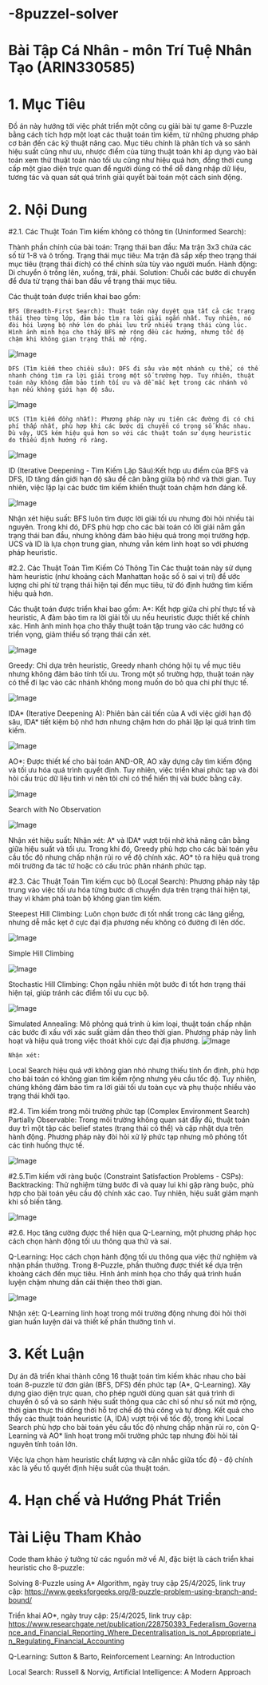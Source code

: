 # -8puzzel-solver

# Bài Tập Cá Nhân - môn Trí Tuệ Nhân Tạo (ARIN330585)

# 1. Mục Tiêu

Đồ án này hướng tới việc phát triển một công cụ giải bài tự game 8-Puzzle bằng cách tích hợp một loạt các thuật toán tìm kiếm, từ những phương pháp cơ bản đến các kỹ thuật nâng cao. Mục tiêu chính là phân tích và so sánh hiệu suất cũng như ưu, nhược điểm của từng thuật toán khi áp dụng vào bài toán xem thử thuật toán nào tối ưu cũng như hiệu quả hơn, đồng thời cung cấp một giao diện trực quan để người dùng có thể dễ dàng nhập dữ liệu, tương tác và quan sát quá trình giải quyết bài toán một cách sinh động.

# 2. Nội Dung
  #2.1. Các Thuật Toán Tìm kiếm không có thông tin (Uninformed Search):
  
  Thành phần chính của bài toán:
  Trạng thái ban đầu: Ma trận 3x3 chứa các số từ 1-8 và ô trống.
  Trạng thái mục tiêu: Ma trận đã sắp xếp theo trạng thái mục tiêu (trạng thái đích) có thể chỉnh sửa tùy vào người muốn.
  Hành động: Di chuyển ô trống lên, xuống, trái, phải.
  Solution: Chuỗi các bước di chuyển để đưa từ trạng thái ban đầu về trạng thái mục tiêu.
  
  Các thuật toán được triển khai bao gồm:
  
    BFS (Breadth-First Search): Thuật toán này duyệt qua tất cả các trạng thái theo từng lớp, đảm bảo tìm ra lời giải ngắn nhất. Tuy nhiên, nó đòi hỏi lượng bộ nhớ lớn do phải lưu trữ nhiều trạng thái cùng lúc. Hình ảnh minh họa cho thấy BFS mở rộng đều các hướng, nhưng tốc độ chậm khi không gian trạng thái mở rộng.
    
  ![Image](https://github.com/user-attachments/assets/52a4e8ac-2b50-43a5-bde5-ff1b0c488b04)
  
    DFS (Tìm kiếm theo chiều sâu): DFS đi sâu vào một nhánh cụ thể, có thể nhanh chóng tìm ra lời giải trong một số trường hợp. Tuy nhiên, thuật toán này không đảm bảo tính tối ưu và dễ mắc kẹt trong các nhánh vô hạn nếu không giới hạn độ sâu.
    
![Image](https://github.com/user-attachments/assets/afc327cd-e959-4055-95a6-30b8cd7db28a)
    
    
    UCS (Tìm kiếm đồng nhất): Phương pháp này ưu tiên các đường đi có chi phí thấp nhất, phù hợp khi các bước di chuyển có trọng số khác nhau. Dù vậy, UCS kém hiệu quả hơn so với các thuật toán sử dụng heuristic do thiếu định hướng rõ ràng.
    
![Image](https://github.com/user-attachments/assets/425335f0-5e10-4c2b-ade8-db352a59e6e7)

  ID (Iterative Deepening - Tìm Kiếm Lặp Sâu):Kết hợp ưu điểm của BFS và DFS, ID tăng dần giới hạn độ sâu để cân bằng giữa bộ nhớ và thời gian. Tuy nhiên, việc lặp lại các bước tìm kiếm khiến thuật toán chậm hơn đáng kể.
  
  ![Image](https://github.com/user-attachments/assets/118fb62b-b0c3-43af-910d-db4ddab8d314)
  
  Nhận xét hiệu suất:
  BFS luôn tìm được lời giải tối ưu nhưng đòi hỏi nhiều tài nguyên. Trong khi đó, DFS phù hợp cho các bài toán có lời giải nằm gần trạng thái ban đầu, nhưng không đảm bảo hiệu quả trong mọi trường hợp. UCS và ID là lựa chọn trung gian, nhưng vẫn kém linh hoạt so với phương pháp heuristic.
  
  #2.2. Các Thuật Toán Tìm Kiếm Có Thông Tin
  Các thuật toán này sử dụng hàm heuristic (như khoảng cách Manhattan hoặc số ô sai vị trí) để ước lượng chi phí từ trạng thái hiện tại đến mục tiêu, từ đó định hướng tìm kiếm hiệu quả hơn.

  Các thuật toán được triển khai bao gồm:
  A*: Kết hợp giữa chi phí thực tế và heuristic, A đảm bảo tìm ra lời giải tối ưu nếu heuristic được thiết kế chính xác. Hình ảnh minh họa cho thấy thuật toán tập trung vào các hướng có triển vọng, giảm thiểu số trạng thái cần xét.
  
  ![Image](https://github.com/user-attachments/assets/ca8d8b1c-67af-44ca-b529-d0455f6bc8bf)
  
  Greedy: Chỉ dựa trên heuristic, Greedy nhanh chóng hội tụ về mục tiêu nhưng không đảm bảo tính tối ưu. Trong một số trường hợp, thuật toán này có thể đi lạc vào các nhánh không mong muốn do bỏ qua chi phí thực tế.
  
  ![Image](https://github.com/user-attachments/assets/453eed3b-2536-478c-b081-78ef5db1bfc7)
  
  IDA* (Iterative Deepening A): Phiên bản cải tiến của A với việc giới hạn độ sâu, IDA* tiết kiệm bộ nhớ hơn nhưng chậm hơn do phải lặp lại quá trình tìm kiếm.
  
  ![Image](https://github.com/user-attachments/assets/ce93f88c-94de-4f9b-8cbe-196935b3873a)

  AO*: Được thiết kế cho bài toán AND-OR, AO xây dựng cây tìm kiếm động và tối ưu hóa quá trình quyết định. Tuy nhiên, việc triển khai phức tạp và đòi hỏi cấu trúc dữ liệu tinh vi nên tôi chỉ có thể hiển thị vài bước bằng cây.
  
![Image](https://github.com/user-attachments/assets/263f3db5-c94e-4680-92c1-788b4d670f6c)
  
  Search with No Observation
  
  ![Image](https://github.com/user-attachments/assets/0e53eb14-54d6-4319-9082-a9fd41beb62b)
  
  Nhận xét hiệu suất:
Nhận xét:
A* và IDA* vượt trội nhờ khả năng cân bằng giữa hiệu suất và tối ưu. Trong khi đó, Greedy phù hợp cho các bài toán yêu cầu tốc độ nhưng chấp nhận rủi ro về độ chính xác. AO* tỏ ra hiệu quả trong môi trường đa tác tử hoặc có cấu trúc phân nhánh phức tạp.
  
  #2.3. Các Thuật Toán Tìm kiếm cục bộ (Local Search):
  Phương pháp này tập trung vào việc tối ưu hóa từng bước di chuyển dựa trên trạng thái hiện tại, thay vì khám phá toàn bộ không gian tìm kiếm.
  
  Steepest Hill Climbing: Luôn chọn bước đi tốt nhất trong các láng giềng, nhưng dễ mắc kẹt ở cực đại địa phương nếu không có đường đi lên dốc.
  
  ![Image](https://github.com/user-attachments/assets/e9dd00cc-73c8-4fe6-982f-7a5f7770f2b5)

  Simple Hill Climbing
  
  ![Image](https://github.com/user-attachments/assets/556856ce-462b-4cdc-b880-a8c63db26102)
  
  Stochastic Hill Climbing: Chọn ngẫu nhiên một bước đi tốt hơn trạng thái hiện tại, giúp tránh các điểm tối ưu cục bộ.
  
  ![Image](https://github.com/user-attachments/assets/d6223947-5ead-4f13-8278-1dd2edcd9313)
  
  Simulated Annealing: Mô phỏng quá trình ủ kim loại, thuật toán chấp nhận các bước đi xấu với xác suất giảm dần theo thời gian. Phương pháp này linh hoạt và hiệu quả trong việc thoát khỏi cực đại địa phương.
  ![Image](https://github.com/user-attachments/assets/171a1257-ebc8-45ba-a61d-5b211fda76ce)
    
    Nhận xét:
  Local Search hiệu quả với không gian nhỏ nhưng thiếu tính ổn định, phù hợp cho bài toán có không gian tìm kiếm rộng nhưng yêu cầu tốc độ. Tuy nhiên, chúng không đảm bảo tìm ra lời giải tối ưu toàn cục và phụ thuộc nhiều vào trạng thái khởi tạo.
  
  #2.4. Tìm kiếm trong môi trường phức tạp (Complex Environment Search)
  Partially Observable: Trong môi trường không quan sát đầy đủ, thuật toán duy trì một tập các belief states (trạng thái có thể) và cập nhật dựa trên hành động. Phương pháp này đòi hỏi xử lý phức tạp nhưng mô phỏng tốt các tình huống thực tế.
  
  ![Image](https://github.com/user-attachments/assets/3dc1aed9-8bb8-4525-8fba-ee7a63417460)
  
  #2.5.Tìm kiếm với ràng buộc (Constraint Satisfaction Problems - CSPs):
  Backtracking: Thử nghiệm từng bước đi và quay lui khi gặp ràng buộc, phù hợp cho bài toán yêu cầu độ chính xác cao. Tuy nhiên, hiệu suất giảm mạnh khi số biến tăng.
  
  ![Image](https://github.com/user-attachments/assets/b11b69e8-088a-43b6-bebc-b030c42e4d26)
  
  #2.6. Học tăng cường được thể hiện qua Q-Learning, một phương pháp học cách chọn hành động tối ưu thông qua thử và sai.
  
  Q-Learning: Học cách chọn hành động tối ưu thông qua việc thử nghiệm và nhận phần thưởng. Trong 8-Puzzle, phần thưởng được thiết kế dựa trên khoảng cách đến mục tiêu. Hình ảnh minh họa cho thấy quá trình huấn luyện chậm nhưng dần cải thiện theo thời gian.
  
  ![Image](https://github.com/user-attachments/assets/bbe2f6ea-4228-4975-911a-59b2a036b196)
  
  Nhận xét:
  Q-Learning linh hoạt trong môi trường động nhưng đòi hỏi thời gian huấn luyện dài và thiết kế phần thưởng tinh vi.
# 3. Kết Luận
Dự án đã triển khai thành công 16 thuật toán tìm kiếm khác nhau cho bài toán 8-puzzle từ đơn giản (BFS, DFS) đến phức tạp (A*, Q-Learning). Xây dựng giao diện trực quan, cho phép người dùng quan sát quá trình di chuyển ô số và so sánh hiệu suất thông qua các chỉ số như số nút mở rộng, thời gian thực thi đồng thời hỗ trợ chế độ thủ công và tự động. Kết quả cho thấy các thuật toán heuristic (A, IDA) vượt trội về tốc độ, trong khi Local Search phù hợp cho bài toán yêu cầu tốc độ nhưng chấp nhận rủi ro, còn Q-Learning và AO* linh hoạt trong môi trường phức tạp nhưng đòi hỏi tài nguyên tính toán lớn.

Việc lựa chọn hàm heuristic chất lượng và cân nhắc giữa tốc độ - độ chính xác là yếu tố quyết định hiệu suất của thuật toán.

# 4. Hạn chế và Hướng Phát Triển 


# Tài Liệu Tham Khảo
Code tham khảo ý tưởng từ các nguồn mở về AI, đặc biệt là cách triển khai heuristic cho 8-puzzle:

Solving 8-Puzzle using A* Algorithm, ngày truy cập 25/4/2025, link truy cập: https://www.geeksforgeeks.org/8-puzzle-problem-using-branch-and-bound/

Triển khai AO*, ngày truy cập: 25/4/2025, link truy cập:
https://www.researchgate.net/publication/228750393_Federalism_Governance_and_Financial_Reporting_Where_Decentralisation_is_not_Appropriate_in_Regulating_Financial_Accounting

Q-Learning: Sutton & Barto, Reinforcement Learning: An Introduction

Local Search: Russell & Norvig, Artificial Intelligence: A Modern Approach
